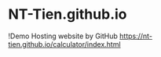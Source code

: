 # NT-Tien.github.io

!Demo Hosting website by GitHub
https://nt-tien.github.io/calculator/index.html
